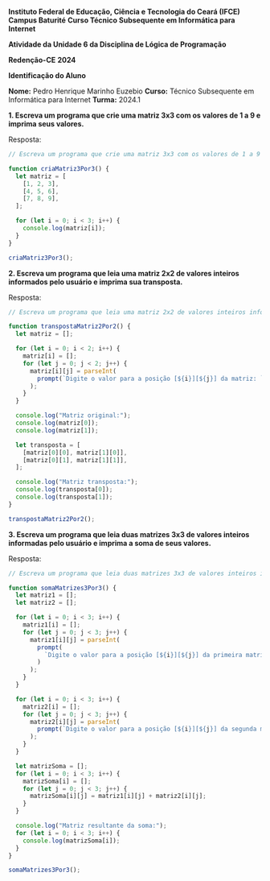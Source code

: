 **Instituto Federal de Educação, Ciência e Tecnologia do Ceará (IFCE)**
**Campus Baturité**
**Curso Técnico Subsequente em Informática para Internet**

**Atividade da Unidade 6 da Disciplina de Lógica de Programação**

**Redenção-CE**
**2024**

**Identificação do Aluno**

**Nome:** Pedro Henrique Marinho Euzebio
**Curso:** Técnico Subsequente em Informática para Internet
**Turma:** 2024.1

**1. Escreva um programa que crie uma matriz 3x3 com os valores de 1 a 9 e imprima seus valores.**

Resposta:

```js
// Escreva um programa que crie uma matriz 3x3 com os valores de 1 a 9 e imprima seus valores.

function criaMatriz3Por3() {
  let matriz = [
    [1, 2, 3],
    [4, 5, 6],
    [7, 8, 9],
  ];

  for (let i = 0; i < 3; i++) {
    console.log(matriz[i]);
  }
}

criaMatriz3Por3();
```

**2. Escreva um programa que leia uma matriz 2x2 de valores inteiros informados pelo usuário e imprima sua transposta.**

Resposta:

```js
// Escreva um programa que leia uma matriz 2x2 de valores inteiros informados pelo usuário e imprima sua transposta.

function transpostaMatriz2Por2() {
  let matriz = [];

  for (let i = 0; i < 2; i++) {
    matriz[i] = [];
    for (let j = 0; j < 2; j++) {
      matriz[i][j] = parseInt(
        prompt(`Digite o valor para a posição [${i}][${j}] da matriz: `)
      );
    }
  }

  console.log("Matriz original:");
  console.log(matriz[0]);
  console.log(matriz[1]);

  let transposta = [
    [matriz[0][0], matriz[1][0]],
    [matriz[0][1], matriz[1][1]],
  ];

  console.log("Matriz transposta:");
  console.log(transposta[0]);
  console.log(transposta[1]);
}

transpostaMatriz2Por2();
```

**3. Escreva um programa que leia duas matrizes 3x3 de valores inteiros informadas pelo usuário e imprima a soma de seus valores.**

Resposta:

```js
// Escreva um programa que leia duas matrizes 3x3 de valores inteiros informadas pelo usuário e imprima a soma de seus valores.

function somaMatrizes3Por3() {
  let matriz1 = [];
  let matriz2 = [];

  for (let i = 0; i < 3; i++) {
    matriz1[i] = [];
    for (let j = 0; j < 3; j++) {
      matriz1[i][j] = parseInt(
        prompt(
          `Digite o valor para a posição [${i}][${j}] da primeira matriz: `
        )
      );
    }
  }

  for (let i = 0; i < 3; i++) {
    matriz2[i] = [];
    for (let j = 0; j < 3; j++) {
      matriz2[i][j] = parseInt(
        prompt(`Digite o valor para a posição [${i}][${j}] da segunda matriz: `)
      );
    }
  }

  let matrizSoma = [];
  for (let i = 0; i < 3; i++) {
    matrizSoma[i] = [];
    for (let j = 0; j < 3; j++) {
      matrizSoma[i][j] = matriz1[i][j] + matriz2[i][j];
    }
  }

  console.log("Matriz resultante da soma:");
  for (let i = 0; i < 3; i++) {
    console.log(matrizSoma[i]);
  }
}

somaMatrizes3Por3();
```
